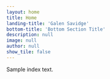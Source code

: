 ```yaml
---
layout: home
title: Home
landing-title: 'Galen Savidge'
bottom-title: 'Bottom Section Title'
description: null
image: null
author: null
show_tile: false
---
```


Sample index text.